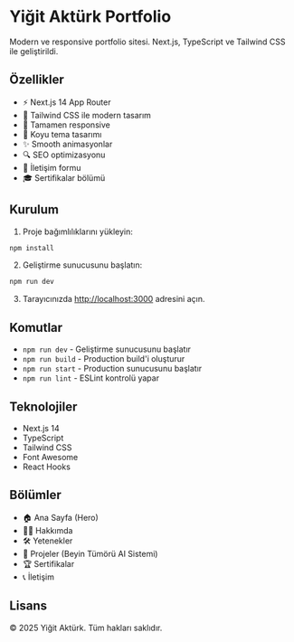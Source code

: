 # Yiğit Aktürk Portfolio

Modern ve responsive portfolio sitesi. Next.js, TypeScript ve Tailwind CSS ile geliştirildi.

## Özellikler

- ⚡ Next.js 14 App Router
- 🎨 Tailwind CSS ile modern tasarım
- 📱 Tamamen responsive
- 🌙 Koyu tema tasarımı
- ✨ Smooth animasyonlar
- 🔍 SEO optimizasyonu
- 📧 İletişim formu
- 🎓 Sertifikalar bölümü

## Kurulum

1. Proje bağımlılıklarını yükleyin:
```bash
npm install
```

2. Geliştirme sunucusunu başlatın:
```bash
npm run dev
```

3. Tarayıcınızda [http://localhost:3000](http://localhost:3000) adresini açın.

## Komutlar

- `npm run dev` - Geliştirme sunucusunu başlatır
- `npm run build` - Production build'i oluşturur
- `npm run start` - Production sunucusunu başlatır
- `npm run lint` - ESLint kontrolü yapar

## Teknolojiler

- Next.js 14
- TypeScript
- Tailwind CSS
- Font Awesome
- React Hooks

## Bölümler

- 🏠 Ana Sayfa (Hero)
- 👨‍💻 Hakkımda
- 🛠️ Yetenekler
- 🚀 Projeler (Beyin Tümörü AI Sistemi)
- 🏆 Sertifikalar
- 📞 İletişim

## Lisans

© 2025 Yiğit Aktürk. Tüm hakları saklıdır.
